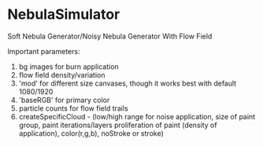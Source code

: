 # NebulaSimulator
Soft Nebula Generator/Noisy Nebula Generator With Flow Field

Important parameters:
  1) bg images for burn application
  2) flow field density/variation
  3) 'mod' for different size canvases, though it works best with default 1080/1920
  4) 'baseRGB' for primary color
  5) particle counts for flow field trails
  6) createSpecificCloud - (low/high range for noise application, size of paint group, paint iterations/layers
      proliferation of paint (density of application), color(r,g,b), noStroke or stroke)
